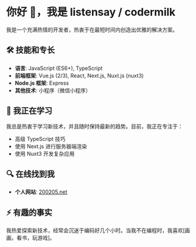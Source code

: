 # 你好 👋，我是 listensay / codermilk

我是一个充满热情的开发者，热衷于在最短时间内创造出优雅的解决方案。

## 🛠 技能和专长

- **语言**: JavaScript (ES6+), TypeScript
- **前端框架**: Vue.js (2/3), React, Next.js, Nuxt.js (nuxt3)
- **Node.js 框架**: Express
- **其他技术**: 小程序（微信小程序）

## 🌱 我正在学习

我总是热衷于学习新技术，并且随时保持最新的趋势。目前，我正在专注于：
- 高级 TypeScript 技巧
- 使用 Next.js 进行服务器端渲染
- 使用 Nuxt3 开发复杂应用


## 🔍 在线找到我

- **个人网站**: [200205.net](#)

## ⚡ 有趣的事实

我热爱探索新技术，经常会沉迷于编码好几个小时。当我不在编程时，我喜欢[画画，看书，玩游戏]。
